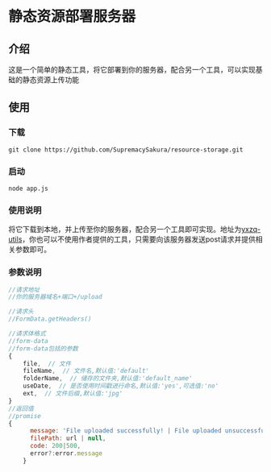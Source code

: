 # 静态资源部署服务器
## 介绍
这是一个简单的静态工具，将它部署到你的服务器，配合另一个工具，可以实现基础的静态资源上传功能
## 使用
### 下载
`git clone https://github.com/SupremacySakura/resource-storage.git`
### 启动
`node app.js`

### 使用说明
将它下载到本地，并上传至你的服务器，配合另一个工具即可实现。地址为[yxzq-utils](https://www.npmjs.com/package/yxzq-utils)，你也可以不使用作者提供的工具，只需要向该服务器发送post请求并提供相关参数即可。

### 参数说明
```JavaScript
//请求地址
//你的服务器域名+端口+/upload

//请求头
//FormData.getHeaders()

//请求体格式
//form-data
//form-data包括的参数
{
    file,  // 文件
    fileName,  // 文件名,默认值:'default'
    folderName,  // 储存的文件夹,默认值:'default_name'
    useDate,  // 是否使用时间戳进行命名,默认值:'yes',可选值:'no'
    ext,  // 文件后缀,默认值:'jpg'
}
//返回值
//promise
{
      message: 'File uploaded successfully! | File uploaded unsuccessfully! | File does not exist!',
      filePath: url | null,
      code: 200|500,
      error?:error.message
    }
```